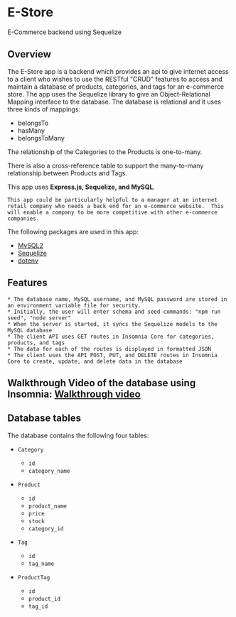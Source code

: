 # E-Store
E-Commerce backend using Sequelize

## Overview
The E-Store app is a backend which provides an api to give internet access to a client who wishes to use the RESTful "CRUD" features to access and maintain a database of products, categories, and tags for an e-commerce store.  The app uses the Sequelize library to give an Object-Relational Mapping interface to the database.  The database is relational and it uses three kinds of mappings:
* belongsTo
* hasMany
* belongsToMany

The relationship of the Categories to the Products is one-to-many.

There is also a cross-reference table to support the many-to-many relationship between Products and Tags.

This app uses **Express.js, Sequelize, and MySQL**.


```
This app could be particularly helpful to a manager at an internet retail company who needs a back end for an e-commerce website.  This will enable a company to be more competitive with other e-commerce companies.
```

The following packages are used in this app:
* [MySQL2](https://www.npmjs.com/package/mysql2)
* [Sequelize](https://www.npmjs.com/package/sequelize)
* [dotenv](https://www.npmjs.com/package/dotenv)

## Features
```
* The database name, MySQL username, and MySQL password are stored in an environment variable file for security.
* Initially, the user will enter schema and seed commands: "npm run seed", "node server"
* When the server is started, it syncs the Sequelize models to the MySQL database
* The client API uses GET routes in Insomnia Core for categories, products, and tags
* The data for each of the routes is displayed in formatted JSON
* The client uses the API POST, PUT, and DELETE routes in Insomnia Core to create, update, and delete data in the database
```

## Walkthrough Video of the database using Insomnia:  [Walkthrough video](https://watch.screencastify.com/v/tndAmP87tfIarw9kq4mU)


## Database tables
The database contains the following four tables:

* `Category`
  * `id`
  * `category_name`

* `Product`
  * `id`
  * `product_name`
  * `price`
  * `stock`
  * `category_id`

* `Tag`
  * `id`
  * `tag_name`

* `ProductTag`
  * `id`
  * `product_id`
  * `tag_id`


